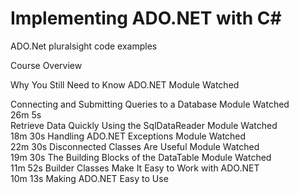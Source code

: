 # Implementing ADO.NET with C#
 ADO.Net pluralsight code examples
 
 
 
 
 
 
Course Overview		

Why You Still Need to Know ADO.NET	Module Watched	

Connecting and Submitting Queries to a Database	Module Watched	
26m 5s	
Retrieve Data Quickly Using the SqlDataReader	Module Watched	
18m 30s	
Handling ADO.NET Exceptions	Module Watched	
22m 30s	
Disconnected Classes Are Useful	Module Watched	
19m 30s	
The Building Blocks of the DataTable	Module Watched	
11m 52s	
Builder Classes Make It Easy to Work with ADO.NET		
10m 13s	
Making ADO.NET Easy to Use
